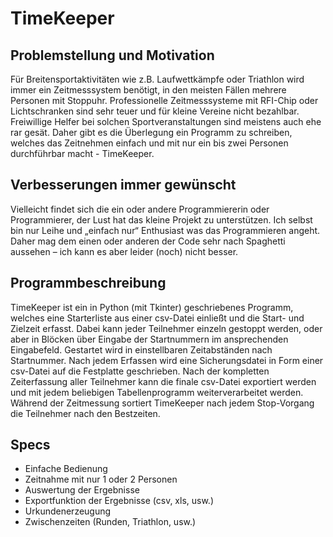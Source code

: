 # TimeKeeper
## Problemstellung und Motivation
Für Breitensportaktivitäten wie z.B. Laufwettkämpfe oder Triathlon wird immer ein Zeitmesssystem benötigt, in den meisten Fällen mehrere Personen mit Stoppuhr.
Professionelle Zeitmesssysteme mit RFI-Chip oder Lichtschranken sind sehr teuer und für kleine Vereine nicht bezahlbar.
Freiwillige Helfer bei solchen Sportveranstaltungen sind meistens auch ehe rar gesät. Daher gibt es die Überlegung ein Programm zu schreiben, welches das Zeitnehmen einfach und mit nur ein bis zwei Personen durchführbar macht - TimeKeeper.

## Verbesserungen immer gewünscht
Vielleicht findet sich die ein oder andere Programmiererin oder Programmierer, der Lust hat das kleine Projekt zu unterstützen.
Ich selbst bin nur Leihe und „einfach nur“ Enthusiast was das Programmieren angeht.
Daher mag dem einen oder anderen der Code sehr nach Spaghetti aussehen – ich kann es aber leider (noch) nicht besser.

## Programmbeschreibung
TimeKeeper ist ein in Python (mit Tkinter) geschriebenes Programm, welches eine Starterliste aus einer csv-Datei einließt und die Start- und Zielzeit erfasst.
Dabei kann jeder Teilnehmer einzeln gestoppt werden, oder aber in Blöcken über Eingabe der Startnummern im ansprechenden Eingabefeld.
Gestartet wird in einstellbaren Zeitabständen nach Startnummer.
Nach jedem Erfassen wird eine Sicherungsdatei in Form einer csv-Datei auf die Festplatte geschrieben. Nach der kompletten Zeiterfassung aller Teilnehmer kann die finale csv-Datei exportiert werden und mit jedem beliebigen Tabellenprogramm weiterverarbeitet werden.
Während der Zeitmessung sortiert TimeKeeper nach jedem Stop-Vorgang die Teilnehmer nach den Bestzeiten.

## Specs
* Einfache Bedienung
* Zeitnahme mit nur 1 oder 2 Personen
* Auswertung der Ergebnisse
* Exportfunktion der Ergebnisse (csv, xls, usw.)
* Urkundenerzeugung
* Zwischenzeiten (Runden, Triathlon, usw.)

